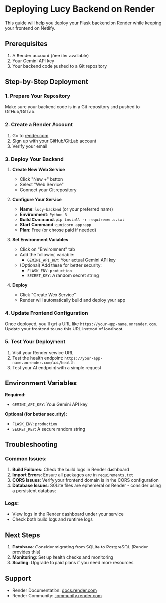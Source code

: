 # Deploying Lucy Backend on Render

This guide will help you deploy your Flask backend on Render while keeping your frontend on Netlify.

## Prerequisites

1. A Render account (free tier available)
2. Your Gemini API key
3. Your backend code pushed to a Git repository

## Step-by-Step Deployment

### 1. Prepare Your Repository

Make sure your backend code is in a Git repository and pushed to GitHub/GitLab.

### 2. Create a Render Account

1. Go to [render.com](https://render.com)
2. Sign up with your GitHub/GitLab account
3. Verify your email

### 3. Deploy Your Backend

1. **Create New Web Service**
   - Click "New +" button
   - Select "Web Service"
   - Connect your Git repository

2. **Configure Your Service**
   - **Name**: `lucy-backend` (or your preferred name)
   - **Environment**: `Python 3`
   - **Build Command**: `pip install -r requirements.txt`
   - **Start Command**: `gunicorn app:app`
   - **Plan**: Free (or choose paid if needed)

3. **Set Environment Variables**
   - Click on "Environment" tab
   - Add the following variable:
     - `GEMINI_API_KEY`: Your actual Gemini API key
   - (Optional) Add these for better security:
     - `FLASK_ENV`: `production`
     - `SECRET_KEY`: A random secret string

4. **Deploy**
   - Click "Create Web Service"
   - Render will automatically build and deploy your app

### 4. Update Frontend Configuration

Once deployed, you'll get a URL like `https://your-app-name.onrender.com`. Update your frontend to use this URL instead of localhost.

### 5. Test Your Deployment

1. Visit your Render service URL
2. Test the health endpoint: `https://your-app-name.onrender.com/api/health`
3. Test your AI endpoint with a simple request

## Environment Variables

**Required:**
- `GEMINI_API_KEY`: Your Gemini API key

**Optional (for better security):**
- `FLASK_ENV`: `production`
- `SECRET_KEY`: A secure random string

## Troubleshooting

### Common Issues:

1. **Build Failures**: Check the build logs in Render dashboard
2. **Import Errors**: Ensure all packages are in `requirements.txt`
3. **CORS Issues**: Verify your frontend domain is in the CORS configuration
4. **Database Issues**: SQLite files are ephemeral on Render - consider using a persistent database

### Logs:

- View logs in the Render dashboard under your service
- Check both build logs and runtime logs

## Next Steps

1. **Database**: Consider migrating from SQLite to PostgreSQL (Render provides this)
2. **Monitoring**: Set up health checks and monitoring
3. **Scaling**: Upgrade to paid plans if you need more resources

## Support

- Render Documentation: [docs.render.com](https://docs.render.com)
- Render Community: [community.render.com](https://community.render.com)
